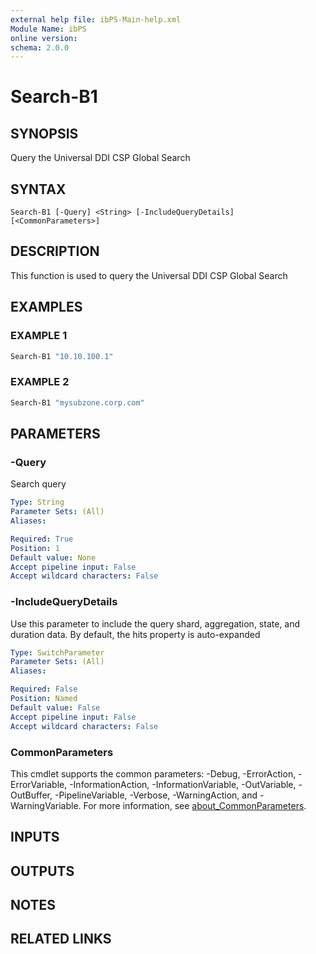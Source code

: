 ```yaml
---
external help file: ibPS-Main-help.xml
Module Name: ibPS
online version:
schema: 2.0.0
---
```


# Search-B1

## SYNOPSIS
Query the Universal DDI CSP Global Search

## SYNTAX

```
Search-B1 [-Query] <String> [-IncludeQueryDetails] [<CommonParameters>]
```

## DESCRIPTION
This function is used to query the Universal DDI CSP Global Search

## EXAMPLES

### EXAMPLE 1
```powershell
Search-B1 "10.10.100.1"
```

### EXAMPLE 2
```powershell
Search-B1 "mysubzone.corp.com"
```

## PARAMETERS

### -Query
Search query

```yaml
Type: String
Parameter Sets: (All)
Aliases:

Required: True
Position: 1
Default value: None
Accept pipeline input: False
Accept wildcard characters: False
```

### -IncludeQueryDetails
Use this parameter to include the query shard, aggregation, state, and duration data.
By default, the hits property is auto-expanded

```yaml
Type: SwitchParameter
Parameter Sets: (All)
Aliases:

Required: False
Position: Named
Default value: False
Accept pipeline input: False
Accept wildcard characters: False
```

### CommonParameters
This cmdlet supports the common parameters: -Debug, -ErrorAction, -ErrorVariable, -InformationAction, -InformationVariable, -OutVariable, -OutBuffer, -PipelineVariable, -Verbose, -WarningAction, and -WarningVariable. For more information, see [about_CommonParameters](http://go.microsoft.com/fwlink/?LinkID=113216).

## INPUTS

## OUTPUTS

## NOTES

## RELATED LINKS
